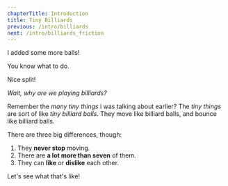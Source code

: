 ```yaml
---
chapterTitle: Introduction
title: Tiny Billiards
previous: /intro/billiards
next: /intro/billiards_friction
---
```


<script>
    var sim = createSimulation({
        initialize: function(simulation) {
            var p = simulation.parameters;
            p.friction = 0.2;

            initBilliards(simulation, 7);

    		setToolbarAvailableTools(simulation.toolbar, ["impulse"]);
        }
    });
</script>


<div id="chapter">

<div class="page">
<div class="stepLog twoColumn">
I added some more balls!

You know what to do.

<script>
	cue(isBilliardsTriangleSplit(sim));
	endStep();
</script>

Nice split!

_Wait, why are we playing billiards?_

Remember the _many tiny things_ i was talking about earlier?
The _tiny things_ are sort of like _tiny billiard balls_.
They move like billiard balls, and bounce like billiard balls.

There are three big differences, though:

1. They **never stop** moving.
2. There are **a lot more than seven** of them.
3. They can **like** or **dislike** each other.

Let's see what that's like!

</div>

<div class="twoColumn">
<script>
	insertHere(sim.div);
</script>
</div>
</div>
</div>
